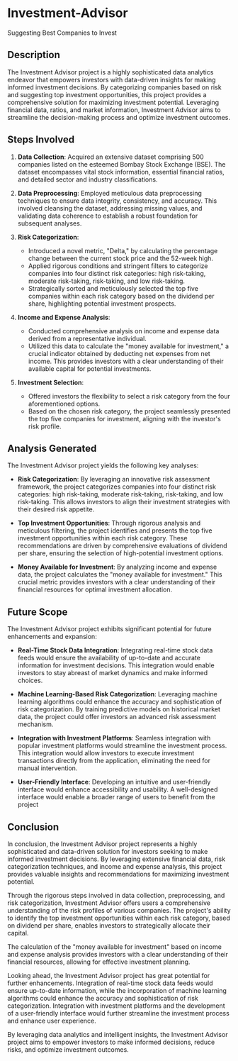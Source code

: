 # Investment-Advisor
Suggesting Best Companies to Invest

## Description

The Investment Advisor project is a highly sophisticated data analytics endeavor that empowers investors with data-driven insights for making informed investment decisions. By categorizing companies based on risk and suggesting top investment opportunities, this project provides a comprehensive solution for maximizing investment potential. Leveraging financial data, ratios, and market information, Investment Advisor aims to streamline the decision-making process and optimize investment outcomes.

## Steps Involved

1. **Data Collection**: Acquired an extensive dataset comprising 500 companies listed on the esteemed Bombay Stock Exchange (BSE). The dataset encompasses vital stock information, essential financial ratios, and detailed sector and industry classifications.

2. **Data Preprocessing**: Employed meticulous data preprocessing techniques to ensure data integrity, consistency, and accuracy. This involved cleansing the dataset, addressing missing values, and validating data coherence to establish a robust foundation for subsequent analyses.

3. **Risk Categorization**:
   - Introduced a novel metric, "Delta," by calculating the percentage change between the current stock price and the 52-week high.
   - Applied rigorous conditions and stringent filters to categorize companies into four distinct risk categories: high risk-taking, moderate risk-taking, risk-taking, and low risk-taking.
   - Strategically sorted and meticulously selected the top five companies within each risk category based on the dividend per share, highlighting potential investment prospects.

4. **Income and Expense Analysis**:
   - Conducted comprehensive analysis on income and expense data derived from a representative individual.
   - Utilized this data to calculate the "money available for investment," a crucial indicator obtained by deducting net expenses from net income. This provides investors with a clear understanding of their available capital for potential investments.

5. **Investment Selection**:
   - Offered investors the flexibility to select a risk category from the four aforementioned options.
   - Based on the chosen risk category, the project seamlessly presented the top five companies for investment, aligning with the investor's risk profile.

## Analysis Generated

The Investment Advisor project yields the following key analyses:

- **Risk Categorization**: By leveraging an innovative risk assessment framework, the project categorizes companies into four distinct risk categories: high risk-taking, moderate risk-taking, risk-taking, and low risk-taking. This allows investors to align their investment strategies with their desired risk appetite.

- **Top Investment Opportunities**: Through rigorous analysis and meticulous filtering, the project identifies and presents the top five investment opportunities within each risk category. These recommendations are driven by comprehensive evaluations of dividend per share, ensuring the selection of high-potential investment options.

- **Money Available for Investment**: By analyzing income and expense data, the project calculates the "money available for investment." This crucial metric provides investors with a clear understanding of their financial resources for optimal investment allocation.

## Future Scope

The Investment Advisor project exhibits significant potential for future enhancements and expansion:

- **Real-Time Stock Data Integration**: Integrating real-time stock data feeds would ensure the availability of up-to-date and accurate information for investment decisions. This integration would enable investors to stay abreast of market dynamics and make informed choices.

- **Machine Learning-Based Risk Categorization**: Leveraging machine learning algorithms could enhance the accuracy and sophistication of risk categorization. By training predictive models on historical market data, the project could offer investors an advanced risk assessment mechanism.

- **Integration with Investment Platforms**: Seamless integration with popular investment platforms would streamline the investment process. This integration would allow investors to execute investment transactions directly from the application, eliminating the need for manual intervention.

- **User-Friendly Interface**: Developing an intuitive and user-friendly interface would enhance accessibility and usability. A well-designed interface would enable a broader range of users to benefit from the project
## Conclusion

In conclusion, the Investment Advisor project represents a highly sophisticated and data-driven solution for investors seeking to make informed investment decisions. By leveraging extensive financial data, risk categorization techniques, and income and expense analysis, this project provides valuable insights and recommendations for maximizing investment potential.

Through the rigorous steps involved in data collection, preprocessing, and risk categorization, Investment Advisor offers users a comprehensive understanding of the risk profiles of various companies. The project's ability to identify the top investment opportunities within each risk category, based on dividend per share, enables investors to strategically allocate their capital.

The calculation of the "money available for investment" based on income and expense analysis provides investors with a clear understanding of their financial resources, allowing for effective investment planning.

Looking ahead, the Investment Advisor project has great potential for further enhancements. Integration of real-time stock data feeds would ensure up-to-date information, while the incorporation of machine learning algorithms could enhance the accuracy and sophistication of risk categorization. Integration with investment platforms and the development of a user-friendly interface would further streamline the investment process and enhance user experience.

By leveraging data analytics and intelligent insights, the Investment Advisor project aims to empower investors to make informed decisions, reduce risks, and optimize investment outcomes.

